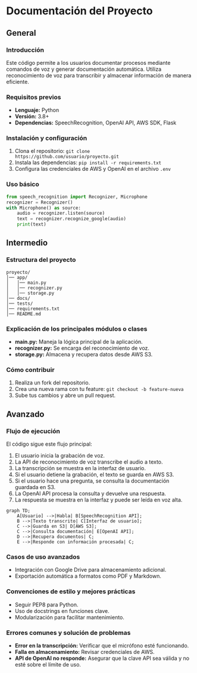 # Documentación del Proyecto

## General

### Introducción
Este código permite a los usuarios documentar procesos mediante comandos de voz y generar documentación automática. Utiliza reconocimiento de voz para transcribir y almacenar información de manera eficiente.

### Requisitos previos
- **Lenguaje:** Python
- **Versión:** 3.8+
- **Dependencias:** SpeechRecognition, OpenAI API, AWS SDK, Flask

### Instalación y configuración
1. Clona el repositorio: `git clone https://github.com/usuario/proyecto.git`
2. Instala las dependencias: `pip install -r requirements.txt`
3. Configura las credenciales de AWS y OpenAI en el archivo `.env`

### Uso básico
```python
from speech_recognition import Recognizer, Microphone
recognizer = Recognizer()
with Microphone() as source:
    audio = recognizer.listen(source)
    text = recognizer.recognize_google(audio)
    print(text)
```

## Intermedio

### Estructura del proyecto
```
proyecto/
│── app/
│   │── main.py
│   │── recognizer.py
│   │── storage.py
│── docs/
│── tests/
│── requirements.txt
│── README.md
```

### Explicación de los principales módulos o clases
- **main.py:** Maneja la lógica principal de la aplicación.
- **recognizer.py:** Se encarga del reconocimiento de voz.
- **storage.py:** Almacena y recupera datos desde AWS S3.

### Cómo contribuir
1. Realiza un fork del repositorio.
2. Crea una nueva rama con tu feature: `git checkout -b feature-nueva`
3. Sube tus cambios y abre un pull request.

## Avanzado

### Flujo de ejecución
El código sigue este flujo principal:

1. El usuario inicia la grabación de voz.
2. La API de reconocimiento de voz transcribe el audio a texto.
3. La transcripción se muestra en la interfaz de usuario.
4. Si el usuario detiene la grabación, el texto se guarda en AWS S3.
5. Si el usuario hace una pregunta, se consulta la documentación guardada en S3.
6. La OpenAI API procesa la consulta y devuelve una respuesta.
7. La respuesta se muestra en la interfaz y puede ser leída en voz alta.

```mermaid
graph TD;
    A[Usuario] -->|Habla| B[SpeechRecognition API];
    B -->|Texto transcrito| C[Interfaz de usuario];
    C -->|Guarda en S3| D[AWS S3];
    C -->|Consulta documentación| E[OpenAI API];
    D -->|Recupera documentos| C;
    E -->|Responde con información procesada| C;
```

### Casos de uso avanzados
- Integración con Google Drive para almacenamiento adicional.
- Exportación automática a formatos como PDF y Markdown.

### Convenciones de estilo y mejores prácticas
- Seguir PEP8 para Python.
- Uso de docstrings en funciones clave.
- Modularización para facilitar mantenimiento.

### Errores comunes y solución de problemas
- **Error en la transcripción:** Verificar que el micrófono esté funcionando.
- **Falla en almacenamiento:** Revisar credenciales de AWS.
- **API de OpenAI no responde:** Asegurar que la clave API sea válida y no esté sobre el límite de uso.
